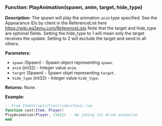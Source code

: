 ### Function: PlayAnimation(spawn, anim, target, hide_type)

**Description:**
The spawn will play the animation `anim` type specified.  See the Appearance IDs by client in the ReferenceList here https://wiki.eq2emu.com/ReferenceLists
Note that the target and hide_type are optional fields.  Setting the hide_type to 1 will mean only the target receives the update.  Setting to 2 will exclude the target and send to all others.

**Parameters:**
- `spawn` (Spawn) - Spawn object representing `spawn`.
- `anim` (int32) - Integer value `anim`.
- `target` (Spawn) - Spawn objet representing `target`.
- `hide_type` (int32) - Integer value `hide_type`.

**Returns:** None.

**Example:**

```lua
-- From ItemScripts/CrestridersTonic.lua
function cast(Item, Player)
PlayAnimation(Player, 11422) -- No joking its drink animation
end
```
